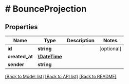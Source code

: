 # # BounceProjection

## Properties

Name | Type | Description | Notes
------------ | ------------- | ------------- | -------------
**id** | **string** |  | [optional] 
**created_at** | [**\DateTime**](\DateTime) |  | 
**sender** | **string** |  | 

[[Back to Model list]](../../README#documentation-for-models) [[Back to API list]](../../README#documentation-for-api-endpoints) [[Back to README]](../../README)



